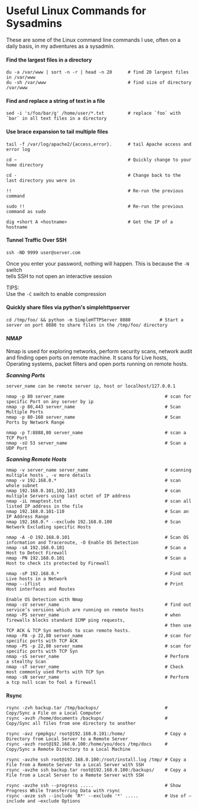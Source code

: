 
# Useful Linux Commands for Sysadmins

These are some of the Linux command line commands I use, often on a daily basis, in my adventures as a sysadmin.  


#### Find the largest files in a directory

```
du -a /var/www | sort -n -r | head -n 20      # find 20 largest files in /var/www
du -sh /var/www                               # find size of directory /var/www
```

#### Find and replace a string of text in a file

```
sed -i 's/foo/bar/g' /home/user/*.txt         # replace `foo` with `bar` in all text files in a directory
``` 

#### Use brace expansion to tail multiple files

```
tail -f /var/log/apache2/{access,error}.      # tail Apache access and error log
``` 

```
cd ~                                          # Quickly change to your home directory

cd -                                          # Change back to the last directory you were in

!!                                            # Re-run the previous command

sudo !!                                       # Re-run the previous command as sudo
	
dig +short A <hostname>                       # Get the IP of a hostname
```

#### Tunnel Traffic Over SSH
```
ssh -ND 9999 user@server.com
``` 

Once you enter your password, nothing will happen. This is because the `-N` switch  
tells SSH to not open an interactive session

TIPS:  
Use the `-C` switch to enable compression


#### Quickly share files via python's simplehttpserver

```
cd /tmp/foo/ && python -m SimpleHTTPServer 8080           # Start a server on port 8080 to share files in the /tmp/foo/ directory
```


#### NMAP

Nmap is used for exploring networks, perform security scans, network audit and finding open ports on remote machine. It scans for Live hosts, Operating systems, packet filters and open ports running on remote hosts.

**_Scanning Ports_**
```
server_name can be remote server ip, host or localhost/127.0.0.1

nmap -p 80 server_name                                      # scan for specific Port on any server by ip
nmap -p 80,443 server_name                                  # Scan Multiple Ports
nmap -p 80-160 server_name                                  # Scan Ports by Network Range

nmap -p T:8888,80 server_name                               # scan a TCP Port
nmap -sU 53 server_name                                     # Scan a UDP Port
```

**_Scanning Remote Hosts_**

```
nmap -v server_name server_name                             # scanning multiple hosts , -v more details
nmap -v 192.168.0.*                                         # scan whole subnet
nmap 192.168.0.101,102,103                                  # scan multiple Servers using last octet of IP address
nmap -iL nmaptest.txt                                       # scan all listed IP address in the file
nmap 192.168.0.101-110                                      # Scan an IP Address Range
nmap 192.168.0.* --exclude 192.168.0.100                    # Scan Network Excluding specific Hosts

nmap -A -O 192.168.0.101                                    # Scan OS information and Traceroute, -O Enable OS Detection
nmap -sA 192.168.0.101                                      # Scan a Host to Detect Firewall
nmap -PN 192.168.0.101                                      # Scan a Host to check its protected by Firewall

nmap -sP 192.168.0.*                                        # Find out Live hosts in a Network
nmap --iflist                                               # Print Host interfaces and Routes

Enable OS Detection with Nmap
nmap -sV server_name                                        # find out service’s versions which are running on remote hosts 
nmap -PS server_name                                        # when firewalls blocks standard ICMP ping requests, 
                                                            # then use TCP ACK & TCP Syn methods to scan remote hosts.
nmap -PA -p 22,80 server_name                               # scan for specific ports with TCP ACK
nmap -PS -p 22,80 server_name                               # scan for specific ports with TCP Syn
nmap -sS server_name                                        # Perform a stealthy Scan
nmap -sT server_name                                        # Check most commonly used Ports with TCP Syn
nmap -sN server_name                                        # Perform a tcp null scan to fool a firewall
```


#### Rsync

```
rsync -zvh backup.tar /tmp/backups/                         # Copy/Sync a File on a Local Computer
rsync -avzh /home/documents /backups/                       # Copy/Sync all files from one directory to another

rsync -avz rpmpkgs/ root@192.168.0.101:/home/               # Copy a Directory from Local Server to a Remote Server
rsync -avzh root@192.168.0.100:/home/you/docs /tmp/docs     # Copy/Sync a Remote Directory to a Local Machine

rsync -avzhe ssh root@192.168.0.100:/root/install.log /tmp/ # Copy a File from a Remote Server to a Local Server with SSH
rsync -avzhe ssh backup.tar root@192.168.0.100:/backups/    # Copy a File from a Local Server to a Remote Server with SSH

rsync -avzhe ssh --progress .....                           # Show Progress While Transferring Data with rsync
rsync -avze ssh --include 'R*' --exclude '*' .....          # Use of –include and –exclude Options
```


